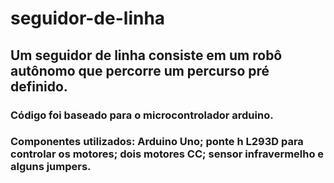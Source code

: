 # seguidor-de-linha

## Um seguidor de linha consiste em um robô autônomo que percorre um percurso pré definido.
### Código foi baseado para o microcontrolador arduino.
### Componentes utilizados: Arduino Uno; ponte h L293D para controlar os motores; dois motores CC; sensor infravermelho e alguns jumpers. 
